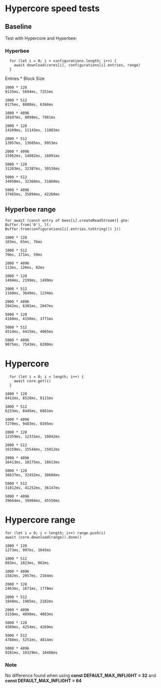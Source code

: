 # Hypercore speed tests

## Baseline

Test with Hypercore and Hyperbee:

### Hyperbee

```
  for (let i = 0; i < configurations.length; i++) {
    await download(cores[i], configurations[i].entries, range)
  }
```

Entries * Block Size

```
1000 * 128
9135ms, 5694ms, 7251ms

1000 * 512
8175ms, 8088ms, 6366ms

1000 * 4096
10107ms, 8098ms, 7981ms

2000 * 128
14109ms, 11143ms, 11803ms

2000 * 512
13957ms, 13605ms, 9953ms

2000 * 4096
15962ms, 14082ms, 16091ms

5000 * 128
31203ms, 32387ms, 30536ms

5000 * 512
34950ms, 32360ms, 31860ms

5000 * 4096
37465ms, 35094ms, 42260ms
```

## Hyperbee range

```
for await (const entry of bees[i].createReadStream({ gte: Buffer.from('0'), lt: Buffer.from(configurations[i].entries.toString()) }))
```


```
1000 * 128
103ms, 65ms, 76ms

1000 * 512
70ms, 171ms, 59ms

1000 * 4096
113ms, 126ms, 82ms

2000 * 128
1494ms, 2199ms, 1499ms

2000 * 512
1160ms, 3649ms, 1234ms

2000 * 4096
2042ms, 6301ms, 2047ms

5000 * 128
4188ms, 4150ms, 3771ms

5000 * 512
4514ms, 4415ms, 4065ms

5000 * 4096
9075ms, 7543ms, 8200ms
```

# Hypercore

```
  for (let i = 0; i < length; i++) {
    await core.get(i)
  }
```

```
1000 * 128
8412ms, 8528ms, 6121ms

1000 * 512
6233ms, 8445ms, 6861ms

1000 * 4096
7270ms, 9483ms, 8395ms

2000 * 128
12359ms, 12331ms, 10842ms

2000 * 512
16159ms, 15544ms, 15012ms

2000 * 4096
16413ms, 18175ms, 18613ms

5000 * 128
36637ms, 32452ms, 30608ms

5000 * 512
31012ms, 41252ms, 36147ms

5000 * 4096
39664ms, 39904ms, 45550ms
```

# Hypercore range

```
for (let i = 0; i < length; i++) range.push(i)
await (core.download(range)).done()
```

```
1000 * 128
1273ms, 997ms, 1045ms

1000 * 512
883ms, 1023ms, 802ms

1000 * 4096
1582ms, 2057ms, 2164ms

2000 * 128
2463ms, 1671ms, 1778ms

2000 * 512
1848ms, 1985ms, 2182ms

2000 * 4096
3158ms, 4090ms, 4083ms

5000 * 128
4589ms, 4254ms, 4269ms

5000 * 512
4788ms, 5251ms, 4814ms

5000 * 4096
9281ms, 10329ms, 10408ms
```

### Note

No difference found when using __const DEFAULT_MAX_INFLIGHT = 32__ and __const DEFAULT_MAX_INFLIGHT = 64__
